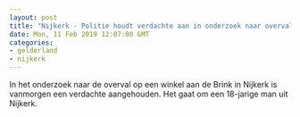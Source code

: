 ```yaml
---
layout: post
title: "Nijkerk - Politie houdt verdachte aan in onderzoek naar overval op winkel"
date: Mon, 11 Feb 2019 12:07:00 GMT
categories: 
- gelderland 
- nijkerk 
---
```


In het onderzoek naar de overval op een winkel aan de Brink in Nijkerk is vanmorgen een verdachte aangehouden. Het gaat om een 18-jarige man uit Nijkerk.
